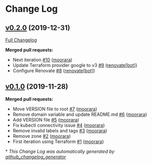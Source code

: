 # Change Log

## [v0.2.0](https://github.com/moorara/gke-terraform/tree/v0.2.0) (2019-12-31)
[Full Changelog](https://github.com/moorara/gke-terraform/compare/v0.1.0...v0.2.0)

**Merged pull requests:**

- Next iteration [\#10](https://github.com/moorara/gke-terraform/pull/10) ([moorara](https://github.com/moorara))
- Update Terraform provider google to v3 [\#9](https://github.com/moorara/gke-terraform/pull/9) ([renovate[bot]](https://github.com/apps/renovate))
- Configure Renovate [\#8](https://github.com/moorara/gke-terraform/pull/8) ([renovate[bot]](https://github.com/apps/renovate))

## [v0.1.0](https://github.com/moorara/gke-terraform/tree/v0.1.0) (2019-11-28)
**Merged pull requests:**

- Move VERSION file to root [\#7](https://github.com/moorara/gke-terraform/pull/7) ([moorara](https://github.com/moorara))
- Remove domain variable and update README.md [\#6](https://github.com/moorara/gke-terraform/pull/6) ([moorara](https://github.com/moorara))
- Add VERSION file [\#5](https://github.com/moorara/gke-terraform/pull/5) ([moorara](https://github.com/moorara))
- Fix kubectl connectivity issue [\#4](https://github.com/moorara/gke-terraform/pull/4) ([moorara](https://github.com/moorara))
- Remove invalid labels and tags [\#3](https://github.com/moorara/gke-terraform/pull/3) ([moorara](https://github.com/moorara))
- Remove zone [\#2](https://github.com/moorara/gke-terraform/pull/2) ([moorara](https://github.com/moorara))
- First iteration using Terraform [\#1](https://github.com/moorara/gke-terraform/pull/1) ([moorara](https://github.com/moorara))



\* *This Change Log was automatically generated by [github_changelog_generator](https://github.com/skywinder/Github-Changelog-Generator)*